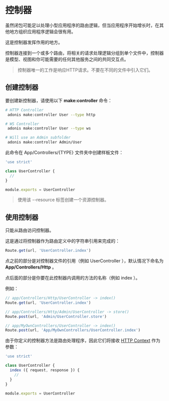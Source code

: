 # 控制器
虽然闭包可能足以处理小型应用程序的路由逻辑，但当应用程序开始增长时，在其他地方组织应用程序逻辑会很有用。

这是控制器发挥作用的地方。

控制器连接到一个或多个路由，将相关的请求处理逻辑分组到单个文件中，控制器是模型、视图和你可能需要的任何其他服务之间的共同交互点。

> 控制器唯一的工作是响应HTTP请求。不要在不同的文件中引入它们。
## 创建控制器
要创建新控制器，请使用以下 **make:controller** 命令：
```bash
# HTTP Controller
 adonis make:controller User --type http

# WS Controller
 adonis make:controller User --type ws

# Will use an Admin subfolder
 adonis make:controller Admin/User
```
此命令在 App/Controllers/{TYPE} 文件夹中创建样板文件：
```javascript
'use strict'

class UserController {
  //
}

module.exports = UserController
```
> 使用该 --resource 标签创建一个资源控制器。
## 使用控制器
只能从路由访问控制器。

这是通过将控制器作为路由定义中的字符串引用来完成的：
```javascript
Route.get(url, 'UserController.index')
```
点之前的部分是对控制器文件的引用（例如 UserController ），默认情况下命名为 **App/Controllers/Http** 。

点后面的部分是你要在此控制器内调用的方法的名称（例如 index ）。

例如：
```javascript
// app/Controllers/Http/UserController -> index()
Route.get(url, 'UserController.index')

// app/Controllers/Http/Admin/UserController -> store()
Route.post(url, 'Admin/UserController.store')

// app/MyOwnControllers/UserController -> index()
Route.post(url, 'App/MyOwnControllers/UserController.index')
```
由于你定义的控制器方法是路由处理程序，因此它们将接收 [HTTP Context](/guides/concept/request-lifecycle.html) 作为参数：
```javascript
'use strict'

class UserController {
  index ({ request, response }) {
    //
  }
}

module.exports = UserController
```